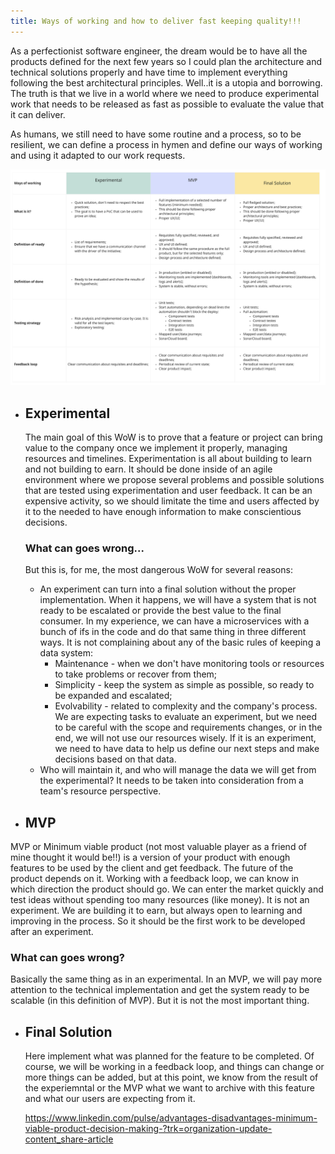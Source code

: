 ```yaml
---
title: Ways of working and how to deliver fast keeping quality!!! 
---
```


As a perfectionist software engineer, the dream would be to have all the products defined for the next few years so I could plan the architecture and technical solutions properly and have time to implement everything following the best architectural principles. Well..it is a utopia and borrowing. 
The truth is that we live in a world where we need to produce experimental work that needs to be released as fast as possible to evaluate the value that it can deliver. 

As humans, we still need to have some routine and a process, so to be resilient, we can define a process in hymen and define our ways of working and using it adapted to our work requests.  

<img src="images/WaysOfWorking.jpg">  

- ## Experimental
  The main goal of this WoW is to prove that a feature or project can bring value to the company once we implement it properly, managing resources and timelines. 
  Experimentation is all about building to learn and not building to earn. It should be done inside of an agile environment where we propose several problems and possible solutions that are tested using experimentation and user feedback. It can be an expensive activity, so we should limitate the time and users affected by it to the needed to have enough information to make conscientious decisions. 

  ### What can goes wrong...

  But this is, for me, the most dangerous WoW  for several reasons:

    -  An experiment can turn into a final solution without the proper implementation. When it happens, we will have a system that is not ready to be escalated or provide the best value to the final consumer. In my experience, we can have a microservices with a bunch of ifs in the code and do that same thing in three different ways. It is not complaining about any of the basic rules of keeping a data system:
       -  Maintenance - when we don't have monitoring tools or resources to take problems or recover from them;
       -  Simplicity - keep the system as simple as possible, so ready to be expanded and escalated;
       -  Evolvability - related to complexity and the company's process. We are expecting tasks to evaluate an experiment, but we need to be careful with the scope and requirements changes, or in the end, we will not use our resources wisely. If it is an experiment, we need to have data to help us define our next steps and make decisions based on that data. 
    -  Who will maintain it, and who will manage the data we will get from the experimental? It needs to be taken into consideration from a team's resource perspective.

- ## MVP

MVP or Minimum viable product (not most valuable player as a friend of mine thought it would be!!) is a version of your product with enough features to be used by the client and get feedback. The future of the product depends on it. Working with a feedback loop, we can know in which direction the product should go. We can enter the market quickly and test ideas without spending too many resources (like money).
It is not an experiment. We are building it to earn, but always open to learning and improving in the process. So it should be the first work to be developed after an experiment.  

### What can goes wrong?
 Basically the same thing as in an experimental. In an MVP, we will pay more attention to the technical implementation and get the system ready to be scalable (in this definition of MVP). But it is not the most important thing. 

- ## Final Solution
    Here implement what was planned for the feature to be completed. Of course, we will be working in a feedback loop, and things can change or more things can be added, but at this point, we know from the result of the experiemntal or the MVP what we want to archive with this feature and what our users are expecting from it. 



  https://www.linkedin.com/pulse/advantages-disadvantages-minimum-viable-product-decision-making-?trk=organization-update-content_share-article